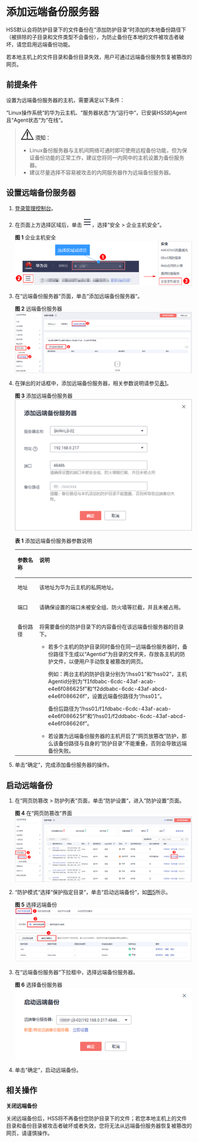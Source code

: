 # 添加远端备份服务器<a name="hss_01_0106"></a>

HSS默认会将防护目录下的文件备份在“添加防护目录“时添加的本地备份路径下（被排除的子目录和文件类型不会备份），为防止备份在本地的文件被攻击者破坏，请您启用远端备份功能。

若本地主机上的文件目录和备份目录失效，用户可通过远端备份服务恢复被篡改的网页。

## 前提条件<a name="section20700182611151"></a>

设置为远端备份服务器的主机，需要满足以下条件：

“Linux操作系统“的华为云主机、“服务器状态“为“运行中“，已安装HSS的Agent且“Agent状态“为“在线“。

>![](public_sys-resources/icon-notice.gif) **须知：** 
>-   Linux备份服务器与主机间网络可通时即可使用远程备份功能，但为保证备份功能的正常工作，建议您将同一内网中的主机设置为备份服务器。
>-   建议尽量选择不容易被攻击的内网服务器作为远端备份服务器。

## 设置远端备份服务器<a name="section477296601"></a>

1.  [登录管理控制台](https://console.huaweicloud.com)。
2.  在页面上方选择区域后，单击![](figures/icon-servicelist.png)，选择“安全  \>  企业主机安全“。

    **图 1**  企业主机安全<a name="hss_01_0229_fig1271516227232"></a>  
    ![](figures/企业主机安全.png "企业主机安全")

3.  在“远端备份服务器“页面，单击“添加远端备份服务器“。

    **图 2**  远端备份服务器<a name="fig8684153345819"></a>  
    ![](figures/远端备份服务器.png "远端备份服务器")

4.  在弹出的对话框中，添加远端备份服务器，相关参数说明请参见[表1](#table1423774551618)。

    **图 3**  添加远端备份服务器<a name="fig123851757191119"></a>  
    ![](figures/添加远端备份服务器.png "添加远端备份服务器")

    **表 1**  添加远端备份服务器参数说明

    <a name="table1423774551618"></a>
    <table><thead align="left"><tr id="row2234145121611"><th class="cellrowborder" valign="top" width="12.35%" id="mcps1.2.3.1.1"><p id="p623494551611"><a name="p623494551611"></a><a name="p623494551611"></a>参数名称</p>
    </th>
    <th class="cellrowborder" valign="top" width="87.64999999999999%" id="mcps1.2.3.1.2"><p id="p2234154513161"><a name="p2234154513161"></a><a name="p2234154513161"></a>说明</p>
    </th>
    </tr>
    </thead>
    <tbody><tr id="row18236745141617"><td class="cellrowborder" valign="top" width="12.35%" headers="mcps1.2.3.1.1 "><p id="p1123610454164"><a name="p1123610454164"></a><a name="p1123610454164"></a>地址</p>
    </td>
    <td class="cellrowborder" valign="top" width="87.64999999999999%" headers="mcps1.2.3.1.2 "><p id="p15236194513168"><a name="p15236194513168"></a><a name="p15236194513168"></a>该地址为华为云主机的私网地址。</p>
    </td>
    </tr>
    <tr id="row623714581616"><td class="cellrowborder" valign="top" width="12.35%" headers="mcps1.2.3.1.1 "><p id="p6236445191617"><a name="p6236445191617"></a><a name="p6236445191617"></a>端口</p>
    </td>
    <td class="cellrowborder" valign="top" width="87.64999999999999%" headers="mcps1.2.3.1.2 "><p id="p915917332347"><a name="p915917332347"></a><a name="p915917332347"></a>请确保设置的端口未被安全组、防火墙等拦截，并且未被占用。</p>
    </td>
    </tr>
    <tr id="row023717458167"><td class="cellrowborder" valign="top" width="12.35%" headers="mcps1.2.3.1.1 "><p id="p1323714519165"><a name="p1323714519165"></a><a name="p1323714519165"></a>备份路径</p>
    </td>
    <td class="cellrowborder" valign="top" width="87.64999999999999%" headers="mcps1.2.3.1.2 "><p id="p475921912397"><a name="p475921912397"></a><a name="p475921912397"></a>将需要备份的防护目录下的内容备份在该远端备份服务器的目录下。</p>
    <a name="ul9528101874316"></a><a name="ul9528101874316"></a><ul id="ul9528101874316"><li>若多个主机的防护目录同时备份在同一远端备份服务器时，备份路径下生成以<span class="parmvalue" id="parmvalue049953414397"><a name="parmvalue049953414397"></a><a name="parmvalue049953414397"></a>“Agentid”</span>为目录的文件夹，存放各主机的防护文件，以便用户手动恢复被篡改的网页。<p id="p177425209434"><a name="p177425209434"></a><a name="p177425209434"></a>例如：两台主机的防护目录分别为<span class="filepath" id="filepath1555131134718"><a name="filepath1555131134718"></a><a name="filepath1555131134718"></a>“/hss01”</span>和<span class="filepath" id="filepath956131124718"><a name="filepath956131124718"></a><a name="filepath956131124718"></a>“hss02”</span>，主机Agentid分别为<span class="parmvalue" id="parmvalue12269104617480"><a name="parmvalue12269104617480"></a><a name="parmvalue12269104617480"></a>“f1fdbabc-6cdc-43af-acab-e4e6f086625f”</span>和<span class="parmvalue" id="parmvalue23754124911"><a name="parmvalue23754124911"></a><a name="parmvalue23754124911"></a>“f2ddbabc-6cdc-43af-abcd-e4e6f086626f”</span>，设置远端备份路径为<span class="filepath" id="filepath35614312472"><a name="filepath35614312472"></a><a name="filepath35614312472"></a>“/hss01”</span>。</p>
    <p id="p12626132114314"><a name="p12626132114314"></a><a name="p12626132114314"></a>备份后路径为<span class="filepath" id="filepath5393514144819"><a name="filepath5393514144819"></a><a name="filepath5393514144819"></a>“/hss01/f1fdbabc-6cdc-43af-acab-e4e6f086625f”</span>和<span class="filepath" id="filepath0319191834817"><a name="filepath0319191834817"></a><a name="filepath0319191834817"></a>“/hss01/f2ddbabc-6cdc-43af-abcd-e4e6f086626f”</span>。</p>
    </li><li>若设置为远端备份服务器的主机开启了<span class="parmvalue" id="parmvalue2975164174110"><a name="parmvalue2975164174110"></a><a name="parmvalue2975164174110"></a>“网页放篡改”</span>防护，那么该备份路径与自身的<span class="parmvalue" id="parmvalue19392181020422"><a name="parmvalue19392181020422"></a><a name="parmvalue19392181020422"></a>“防护目录”</span>不能重叠，否则会导致远端备份失败。</li></ul>
    </td>
    </tr>
    </tbody>
    </table>

5.  单击“确定“，完成添加备份服务器的操作。

## 启动远端备份<a name="section166448202917"></a>

1.  在“网页防篡改  \>  防护列表“页面，单击“防护设置“，进入“防护设置“页面。

    **图 4**  在“网页防篡改“界面<a name="fig20365181613515"></a>  
    ![](figures/在网页防篡改界面.png "在网页防篡改界面")

2.  “防护模式“选择“保护指定目录“，单击“启动远端备份“，如[图5](#fig8768142612508)所示。

    **图 5**  选择远端备份<a name="fig8768142612508"></a>  
    ![](figures/选择远端备份.png "选择远端备份")

3.  在“远端备份服务器“下拉框中，选择远端备份服务器。

    **图 6**  选择备份服务器<a name="zh-cn_topic_0198008457_fig5184160154917"></a>  
    ![](figures/选择备份服务器.png "选择备份服务器")

4.  单击“确定“，启动远端备份。

## 相关操作<a name="section1595210270329"></a>

**关闭远端备份**

关闭远端备份后，HSS将不再备份您防护目录下的文件；若您本地主机上的文件目录和备份目录被攻击者破坏或者失效，您将无法从远端备份服务器恢复被篡改的网页，请谨慎操作。

